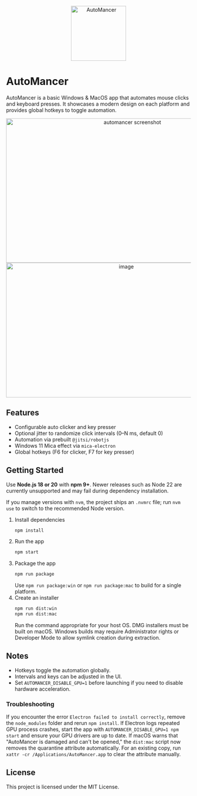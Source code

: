 <p align="center">
   <img width="150" alt="AutoMancer" src="https://github.com/user-attachments/assets/f5ebac14-0e91-4a38-bcc5-51a28243f47b" />
</p>

# AutoMancer

AutoMancer is a basic Windows & MacOS app that automates mouse clicks and keyboard presses.
It showcases a modern design on each platform and provides global hotkeys to toggle automation.

<p align="center">
   <img width="673" height="394" alt="automancer screenshot" src="https://github.com/user-attachments/assets/8224d2d9-37c0-43eb-93ac-ae75d3dd564c" />
   <img width="640" height="368" alt="image" src="https://github.com/user-attachments/assets/0f45aaf9-2a3c-409b-8906-4def05e63e35" />
</p>

## Features

- Configurable auto clicker and key presser
- Optional jitter to randomize click intervals (0–N ms, default 0)
- Automation via prebuilt `@jitsi/robotjs`
- Windows 11 Mica effect via `mica-electron`
- Global hotkeys (F6 for clicker, F7 for key presser)

## Getting Started

Use **Node.js 18 or 20** with **npm 9+**. Newer releases such as Node 22 are currently unsupported and may fail during dependency installation.

If you manage versions with `nvm`, the project ships an `.nvmrc` file; run `nvm use` to switch to the recommended Node version.

1. Install dependencies
   ```bash
   npm install
   ```
2. Run the app
   ```bash
   npm start
   ```
3. Package the app
   ```bash
   npm run package
   ```
   Use `npm run package:win` or `npm run package:mac` to build for a single platform.
4. Create an installer
   ```bash
   npm run dist:win
   npm run dist:mac
   ```
   Run the command appropriate for your host OS. DMG installers must be built on macOS.
   Windows builds may require Administrator rights or Developer Mode to allow symlink creation during extraction.

## Notes

- Hotkeys toggle the automation globally.
- Intervals and keys can be adjusted in the UI.
- Set `AUTOMANCER_DISABLE_GPU=1` before launching if you need to disable hardware acceleration.

### Troubleshooting

If you encounter the error `Electron failed to install correctly`, remove the `node_modules` folder and rerun `npm install`.
If Electron logs repeated GPU process crashes, start the app with `AUTOMANCER_DISABLE_GPU=1 npm start` and ensure your GPU drivers are up to date.
If macOS warns that "AutoMancer is damaged and can't be opened," the `dist:mac` script now removes the quarantine attribute automatically. For an existing copy, run `xattr -cr /Applications/AutoMancer.app` to clear the attribute manually.

## License

This project is licensed under the MIT License.
